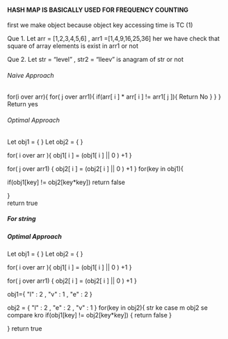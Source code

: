 ####    HASH  MAP   IS BASICALLY USED  FOR  FREQUENCY  COUNTING     #####

first  we  make  object  because  object key  accessing time is  TC (1)


Que 1.  Let  arr  = [1,2,3,4,5,6]  ,  arr1  =[1,4,9,16,25,36]  her we have
             check that square of array elements is exist in arr1 or not 

 Que 2. Let str  =  “level”  , str2  = “lleev”  is anagram of str or not

######       Naive Approach       ######

for(i over arr){
for( j over arr1){
 if(arr[ i ] * arr[ i ] != arr1[ j ]){
	Return  No
        }
   }
}
Return yes

######    Optimal Approach   #########

Let obj1 = { }
Let obj2 = { }

for( i over arr ){
obj1[ i ] = (obj1[ i ] || 0 ) +1
}

for( j over arr1) {
obj2[ i ] = (obj2[ i ] || 0 ) +1
}
for(key in obj1){

if(obj1[key] != obj2[key*key]) return false

}   
return true



#####       For   string             #########
#####        Optimal Approach         #########

Let obj1 = { }
Let obj2 = { }

for( i over arr ){
obj1[ i ] = (obj1[ i ] || 0 ) +1
}

for( j over arr1) {
obj2[ i ] = (obj2[ i ] || 0 ) +1
}

obj1={
  "l" : 2 ,
  "v" : 1 ,
  "e" : 2 
}

obj2 = {
  "l" : 2 ,
  "e" : 2 ,
  "v" : 1
}
for(key in obj2){   str  ke case m obj2 se compare kro
    if(obj1[key] != obj2[key*key]) {
        return false
        } 

}
  return true

